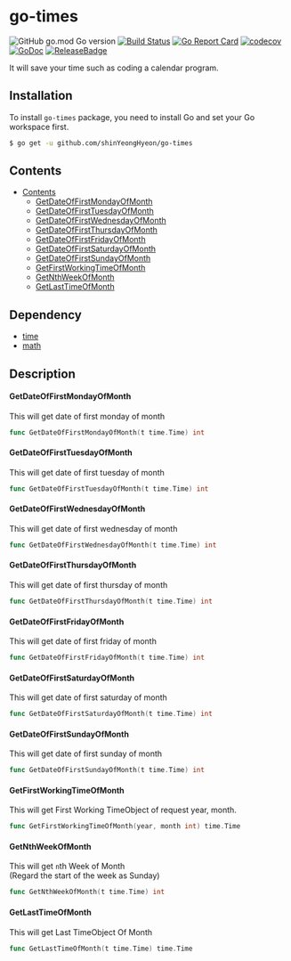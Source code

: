 # go-times
![GitHub go.mod Go version](https://img.shields.io/github/go-mod/go-version/shinYeongHyeon/go-times) 
[![Build Status](https://travis-ci.com/shinYeongHyeon/go-times.svg?branch=master)](https://travis-ci.com/shinYeongHyeon/go-times)
[![Go Report Card](https://goreportcard.com/badge/github.com/shinYeongHyeon/go-times)](https://goreportcard.com/report/github.com/shinYeongHyeon/go-times)
[![codecov](https://codecov.io/gh/shinYeongHyeon/go-times/branch/master/graph/badge.svg?token=2A399RA25X)](https://codecov.io/gh/shinYeongHyeon/go-times)
[![GoDoc](https://pkg.go.dev/badge/github.com/shinYeongHyeon/go-times?status.svg)](https://pkg.go.dev/github.com/shinYeongHyeon/go-times@master)
[![ReleaseBadge](https://img.shields.io/github/v/release/shinYeongHyeon/go-times)](https://img.shields.io/github/v/release/shinYeongHyeon/go-times)

It will save your time such as coding a calendar program.

## Installation
To install `go-times` package, you need to install Go and set your Go workspace first.
```sh
$ go get -u github.com/shinYeongHyeon/go-times
```

## Contents

- [Contents](#contents)
  - [GetDateOfFirstMondayOfMonth](#getDateOfFirstMondayOfMonth)
  - [GetDateOfFirstTuesdayOfMonth](#getDateOfFirstTuesdayOfMonth)
  - [GetDateOfFirstWednesdayOfMonth](#getDateOfFirstWednesdayOfMonth)
  - [GetDateOfFirstThursdayOfMonth](#getDateOfFirstThursdayOfMonth)
  - [GetDateOfFirstFridayOfMonth](#getDateOfFirstFridayOfMonth)
  - [GetDateOfFirstSaturdayOfMonth](#getDateOfFirstSaturdayOfMonth)
  - [GetDateOfFirstSundayOfMonth](#getDateOfFirstSundayOfMonth)
  - [GetFirstWorkingTimeOfMonth](#getFirstWorkingTimeOfMonth)
  - [GetNthWeekOfMonth](#getNthWeekOfMonth)
  - [GetLastTimeOfMonth](#getLastTimeOfMonth)
    
## Dependency
 - [time](https://golang.org/pkg/time/)
 - [math](https://pkg.go.dev/math)

## Description

#### GetDateOfFirstMondayOfMonth
This will get date of first monday of month
```go
func GetDateOfFirstMondayOfMonth(t time.Time) int
```

#### GetDateOfFirstTuesdayOfMonth
This will get date of first tuesday of month
```go
func GetDateOfFirstTuesdayOfMonth(t time.Time) int
```

#### GetDateOfFirstWednesdayOfMonth
This will get date of first wednesday of month
```go
func GetDateOfFirstWednesdayOfMonth(t time.Time) int
```

#### GetDateOfFirstThursdayOfMonth
This will get date of first thursday of month
```go
func GetDateOfFirstThursdayOfMonth(t time.Time) int
```

#### GetDateOfFirstFridayOfMonth
This will get date of first friday of month
```go
func GetDateOfFirstFridayOfMonth(t time.Time) int
```

#### GetDateOfFirstSaturdayOfMonth
This will get date of first saturday of month
```go
func GetDateOfFirstSaturdayOfMonth(t time.Time) int
```

#### GetDateOfFirstSundayOfMonth
This will get date of first sunday of month
```go
func GetDateOfFirstSundayOfMonth(t time.Time) int
```

#### GetFirstWorkingTimeOfMonth
This will get First Working TimeObject of request year, month.
```go
func GetFirstWorkingTimeOfMonth(year, month int) time.Time
```

#### GetNthWeekOfMonth
This will get `n`th Week of Month  
(Regard the start of the week as Sunday)
```go
func GetNthWeekOfMonth(t time.Time) int
```

#### GetLastTimeOfMonth
This will get Last TimeObject Of Month
```go
func GetLastTimeOfMonth(t time.Time) time.Time
```
